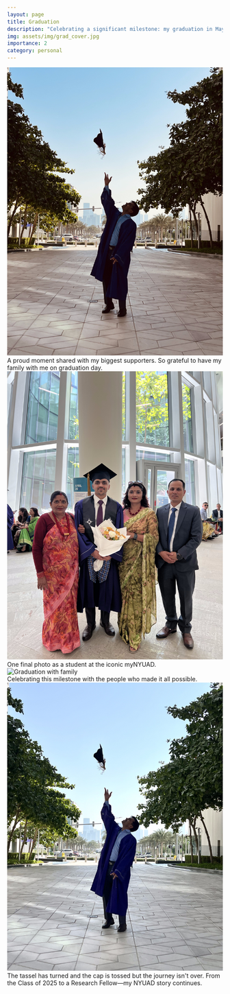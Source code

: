 ```yaml
---
layout: page
title: Graduation
description: "Celebrating a significant milestone: my graduation in May 2025."
img: assets/img/grad_cover.jpg
importance: 2
category: personal
---
```



<div class="row">
    <div class="col-sm mt-3 mt-md-0">
        <img src="/assets/img/grad1.jpg" class="img-fluid rounded z-depth-1" alt="Graduation ceremony">
        <div class="caption">
            A proud moment shared with my biggest supporters. So grateful to have my family with me on graduation day.
        </div>
    </div>
    <div class="col-sm mt-3 mt-md-0">
        <img src="/assets/img/grad2.jpg" class="img-fluid rounded z-depth-1" alt="Graduation celebration">
        <div class="caption">
            One final photo as a student at the iconic myNYUAD.
        </div>
    </div>
</div>

<div class="row">
    <div class="col-sm mt-3 mt-md-0">
        <img src="/assets/img/grad3.jpg" class="img-fluid rounded z-depth-1" alt="Graduation with family">
        <div class="caption">
            Celebrating this milestone with the people who made it all possible.
        </div>
    </div>
</div>

<div class="row justify-content-center">
    <div class="col-sm-6 mt-3 mt-md-0">
        <img src="/assets/img/grad5.jpg" class="img-fluid rounded z-depth-1" alt="Nature scene">
        <div class="caption">
            The tassel has turned and the cap is tossed but the journey isn't over. From the Class of 2025 to a Research Fellow—my NYUAD story continues.
        </div>
    </div>
</div> 